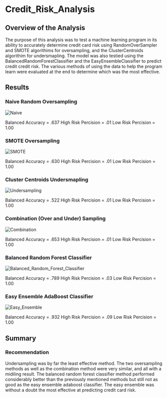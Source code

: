 # Credit_Risk_Analysis

## Overview of the Analysis
The purpose of this analysis was to test a machine learning program in its ability to accurately determine credit card risk using RandomOverSampler and SMOTE algorithims for oversampling, and the ClusterCentroids algorithim for undersmapling. The model was also testied using the BalancedRandomForestClassifier and the EasyEnsembleClassifier to predict credit credit risk. The various methods of using the data to help the program learn were evaluated at the end to determine which was the most effective.

## Results

### Naive Random Oversampling
![Naive](https://user-images.githubusercontent.com/107013312/194456273-203d23a2-a630-442c-b4ca-04f9cf0fd6b7.png)

Balanced Accuracy = .637
High Risk Percision = .01
Low Risk Percision = 1.00

### SMOTE Oversampling
![SMOTE](https://user-images.githubusercontent.com/107013312/194456288-555a45b7-c6f1-4d95-8404-7fb52ed4f41f.png)

Balanced Accuracy = .630
High Risk Percision = .01
Low Risk Percision = 1.00

### Cluster Centroids Undersmapling
![Undersampling](https://user-images.githubusercontent.com/107013312/194456303-90ab3238-bf7a-4bcd-a429-a83052551ea1.png)

Balanced Accuracy = .522
High Risk Percision = .01
Low Risk Percision = 1.00

### Combination (Over and Under) Sampling
![Combination](https://user-images.githubusercontent.com/107013312/194456328-6ebb1bb2-eaa1-47c2-83f7-b404547eb638.png)

Balanced Accuracy = .653
High Risk Percision = .01
Low Risk Percision = 1.00

### Balanced Random Forest Classifier
![Balanced_Random_Forest_Classifier](https://user-images.githubusercontent.com/107013312/194456344-b4c27b95-b33d-456e-8b84-cad8219a70c5.png)

Balanced Accuracy = .789 
High Risk Percision = .03
Low Risk Percision = 1.00

### Easy Ensemble AdaBoost Classifier
![Easy_Ensemble](https://user-images.githubusercontent.com/107013312/194456351-5eef6aa3-10cf-4f12-9efe-8bed9e0c9ba9.png)

Balanced Accuracy = .932
High Risk Percision = .09
Low Risk Percision = 1.00

## Summary

### Recommendation




Undersampling was by far the least effective method. The two oversampling methods as well as the combination method were very similar, and all with a midiling result. The balanced random forest classifier method performed considerably better than the previously mentioned methods but still not as good as the easy ensemble adaboost classifier. The easy ensemble was without a doubt the most effective at predicting credit card risk.
